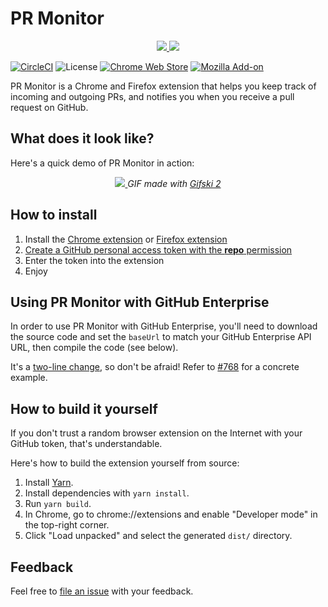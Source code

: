 # PR Monitor

<p align="center">
  <a href="https://chrome.google.com/webstore/detail/pr-monitor/pneldbfhblmldbhmkolclpkijgnjcmng">
    <img src="./images/logo-chrome.png" />
  </a>
  <a href="https://addons.mozilla.org/en-US/firefox/addon/pr-monitor">
    <img src="./images/logo-firefox.png" />
  </a>
</p>

[![CircleCI](https://circleci.com/gh/fwouts/prmonitor.svg?style=svg)](https://circleci.com/gh/fwouts/prmonitor)
![License](https://img.shields.io/github/license/fwouts/prmonitor.svg)
[![Chrome Web Store](https://img.shields.io/chrome-web-store/v/pneldbfhblmldbhmkolclpkijgnjcmng.svg)](https://chrome.google.com/webstore/detail/pr-monitor/pneldbfhblmldbhmkolclpkijgnjcmng)
[![Mozilla Add-on](https://img.shields.io/amo/v/pr-monitor.svg)](https://addons.mozilla.org/en-US/firefox/addon/pr-monitor)

PR Monitor is a Chrome and Firefox extension that helps you keep track of incoming and outgoing PRs, and notifies you when you receive a pull request on GitHub.

## What does it look like?

Here's a quick demo of PR Monitor in action:

<p align="center">
  <a href="https://www.youtube.com/watch?v=kUtAhvPIg3Q" target="_blank">
    <img src="./screencasts/latest.gif" />
  </a>
  <i>GIF made with <a href="https://www.producthunt.com/posts/gifski-2">Gifski 2</a></i>
</p>

## How to install

1. Install the [Chrome extension](https://chrome.google.com/webstore/detail/pr-monitor/pneldbfhblmldbhmkolclpkijgnjcmng) or [Firefox extension](https://addons.mozilla.org/en-US/firefox/addon/pr-monitor)
2. [Create a GitHub personal access token with the **repo** permission](https://github.com/settings/tokens)
3. Enter the token into the extension
4. Enjoy

## Using PR Monitor with GitHub Enterprise

In order to use PR Monitor with GitHub Enterprise, you'll need to download the source code and set the `baseUrl` to match your GitHub Enterprise API URL, then compile the code (see below).

It's a [two-line change](https://github.com/fwouts/prmonitor/commit/d0f753c18ddfe128a305ec45d9485edfec38e9ad), so don't be afraid! Refer to [#768](https://github.com/fwouts/prmonitor/issues/768#issuecomment-623434164) for a concrete example.

## How to build it yourself

If you don't trust a random browser extension on the Internet with your GitHub token, that's understandable.

Here's how to build the extension yourself from source:

1. Install [Yarn](https://yarnpkg.com).
2. Install dependencies with `yarn install`.
3. Run `yarn build`.
4. In Chrome, go to chrome://extensions and enable "Developer mode" in the top-right corner.
5. Click "Load unpacked" and select the generated `dist/` directory.

## Feedback

Feel free to [file an issue](https://github.com/zenclabs/prmonitor/issues) with your feedback.
